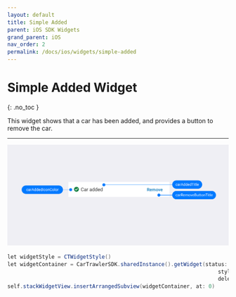 ```yaml
---
layout: default
title: Simple Added
parent: iOS SDK Widgets
grand_parent: iOS
nav_order: 2
permalink: /docs/ios/widgets/simple-added
---
```


# Simple Added Widget
{: .no_toc }

This widget shows that a car has been added, and provides a button to remove the car. 

---

![](/uploads/Simple_Added_Generic_iOS.png)

```java
let widgetStyle = CTWidgetStyle()
let widgetContainer = CarTrawlerSDK.sharedInstance().getWidget(status: .simpleAdded,
                                                                   style: widgetStyle,
                                                                   delegate: self)
self.stackWidgetView.insertArrangedSubview(widgetContainer, at: 0)
```
